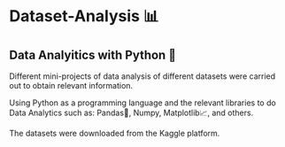 # Dataset-Analysis 📊
## Data Analyitics with Python 🐍

Different mini-projects of data analysis of different datasets were carried out to obtain relevant information.

Using Python as a programming language and the relevant libraries to do Data Analytics such as: Pandas🐼, Numpy, Matplotlib📈, and others.

The datasets were downloaded from the Kaggle platform.
